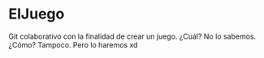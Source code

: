 # ElJuego
Git colaborativo con la finalidad de crear un juego. ¿Cuál? No lo sabemos. ¿Cómo? Tampoco. Pero lo haremos xd

